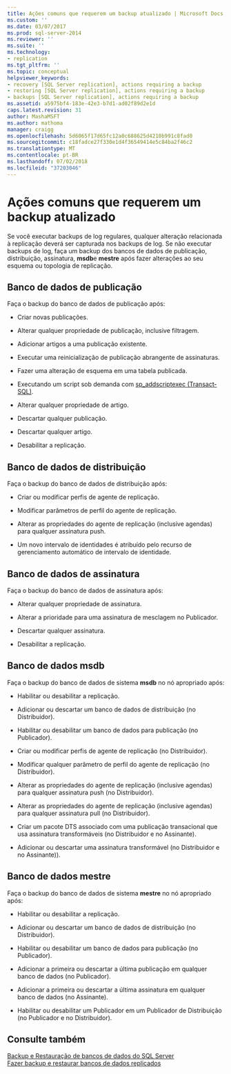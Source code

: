 ```yaml
---
title: Ações comuns que requerem um backup atualizado | Microsoft Docs
ms.custom: ''
ms.date: 03/07/2017
ms.prod: sql-server-2014
ms.reviewer: ''
ms.suite: ''
ms.technology:
- replication
ms.tgt_pltfrm: ''
ms.topic: conceptual
helpviewer_keywords:
- recovery [SQL Server replication], actions requiring a backup
- restoring [SQL Server replication], actions requiring a backup
- backups [SQL Server replication], actions requiring a backup
ms.assetid: a5975bf4-183e-42e3-b7d1-ad02f89d2e1d
caps.latest.revision: 31
author: MashaMSFT
ms.author: mathoma
manager: craigg
ms.openlocfilehash: 5d6065f17d65fc12a0c688625d4210b991c8fad0
ms.sourcegitcommit: c18fadce27f330e1d4f36549414e5c84ba2f46c2
ms.translationtype: MT
ms.contentlocale: pt-BR
ms.lasthandoff: 07/02/2018
ms.locfileid: "37203046"
---
```

# <a name="common-actions-requiring-an-updated-backup"></a>Ações comuns que requerem um backup atualizado
  Se você executar backups de log regulares, qualquer alteração relacionada à replicação deverá ser capturada nos backups de log. Se não executar backups de log, faça um backup dos bancos de dados de publicação, distribuição, assinatura, **msdb**e **mestre** após fazer alterações ao seu esquema ou topologia de replicação.  
  
## <a name="publication-database"></a>Banco de dados de publicação  
 Faça o backup do banco de dados de publicação após:  
  
-   Criar novas publicações.  
  
-   Alterar qualquer propriedade de publicação, inclusive filtragem.  
  
-   Adicionar artigos a uma publicação existente.  
  
-   Executar uma reinicialização de publicação abrangente de assinaturas.  
  
-   Fazer uma alteração de esquema em uma tabela publicada.  
  
-   Executando um script sob demanda com [sp_addscriptexec &#40;Transact-SQL&#41;](/sql/relational-databases/system-stored-procedures/sp-addscriptexec-transact-sql).  
  
-   Alterar qualquer propriedade de artigo.  
  
-   Descartar qualquer publicação.  
  
-   Descartar qualquer artigo.  
  
-   Desabilitar a replicação.  
  
## <a name="distribution-database"></a>Banco de dados de distribuição  
 Faça o backup do banco de dados de distribuição após:  
  
-   Criar ou modificar perfis de agente de replicação.  
  
-   Modificar parâmetros de perfil do agente de replicação.  
  
-   Alterar as propriedades do agente de replicação (inclusive agendas) para qualquer assinatura push.  
  
-   Um novo intervalo de identidades é atribuído pelo recurso de gerenciamento automático de intervalo de identidade.  
  
## <a name="subscription-database"></a>Banco de dados de assinatura  
 Faça o backup do banco de dados de assinatura após:  
  
-   Alterar qualquer propriedade de assinatura.  
  
-   Alterar a prioridade para uma assinatura de mesclagem no Publicador.  
  
-   Descartar qualquer assinatura.  
  
-   Desabilitar a replicação.  
  
## <a name="msdb-database"></a>Banco de dados msdb  
 Faça o backup do banco de dados de sistema **msdb** no nó apropriado após:  
  
-   Habilitar ou desabilitar a replicação.  
  
-   Adicionar ou descartar um banco de dados de distribuição (no Distribuidor).  
  
-   Habilitar ou desabilitar um banco de dados para publicação (no Publicador).  
  
-   Criar ou modificar perfis de agente de replicação (no Distribuidor).  
  
-   Modificar qualquer parâmetro de perfil do agente de replicação (no Distribuidor).  
  
-   Alterar as propriedades do agente de replicação (inclusive agendas) para qualquer assinatura push (no Distribuidor).  
  
-   Alterar as propriedades do agente de replicação (inclusive agendas) para qualquer assinatura pull (no Distribuidor).  
  
-   Criar um pacote DTS associado com uma publicação transacional que usa assinatura transformáveis (no Distribuidor e no Assinante).  
  
-   Adicionar ou descartar uma assinatura transformável (no Distribuidor e no Assinante)).  
  
## <a name="master-database"></a>Banco de dados mestre  
 Faça o backup do banco de dados de sistema **mestre** no nó apropriado após:  
  
-   Habilitar ou desabilitar a replicação.  
  
-   Adicionar ou descartar um banco de dados de distribuição (no Distribuidor).  
  
-   Habilitar ou desabilitar um banco de dados para publicação (no Publicador).  
  
-   Adicionar a primeira ou descartar a última publicação em qualquer banco de dados (no Publicador).  
  
-   Adicionar a primeira ou descartar a última assinatura em qualquer banco de dados (no Assinante).  
  
-   Habilitar ou desabilitar um Publicador em um Publicador de Distribuição (no Publicador e no Distribuidor).  
  
## <a name="see-also"></a>Consulte também  
 [Backup e Restauração de bancos de dados do SQL Server](../../backup-restore/back-up-and-restore-of-sql-server-databases.md)   
 [Fazer backup e restaurar bancos de dados replicados](back-up-and-restore-replicated-databases.md)  
  
  
